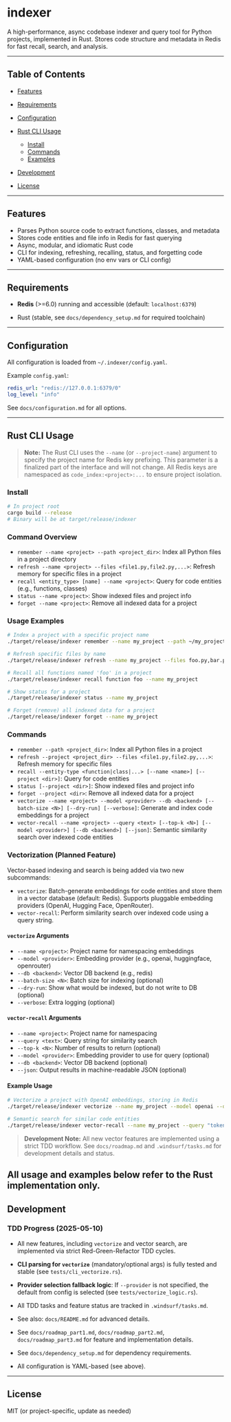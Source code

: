 # indexer

A high-performance, async codebase indexer and query tool for Python projects, implemented in Rust. Stores code structure and metadata in Redis for fast recall, search, and analysis.

---

## Table of Contents
- [Features](#features)
- [Requirements](#requirements)
- [Configuration](#configuration)
- [Rust CLI Usage](#rust-cli-usage)
  - [Install](#install)
  - [Commands](#commands)
  - [Examples](#examples)

- [Development](#development)
- [License](#license)

---

## Features
- Parses Python source code to extract functions, classes, and metadata
- Stores code entities and file info in Redis for fast querying
- Async, modular, and idiomatic Rust code
- CLI for indexing, refreshing, recalling, status, and forgetting code
- YAML-based configuration (no env vars or CLI config)

---

## Requirements
- **Redis** (>=6.0) running and accessible (default: `localhost:6379`)

- Rust (stable, see `docs/dependency_setup.md` for required toolchain)

---

## Configuration
All configuration is loaded from `~/.indexer/config.yaml`.

Example `config.yaml`:
```yaml
redis_url: "redis://127.0.0.1:6379/0"
log_level: "info"
```
See `docs/configuration.md` for all options.

---

## Rust CLI Usage

> **Note:** The Rust CLI uses the `--name` (or `--project-name`) argument to specify the project name for Redis key prefixing. This parameter is a finalized part of the interface and will not change. All Redis keys are namespaced as `code_index:<project>:...` to ensure project isolation.

### Install
```bash
# In project root
cargo build --release
# Binary will be at target/release/indexer
```

### Command Overview
- `remember --name <project> --path <project_dir>`: Index all Python files in a project directory
- `refresh --name <project> --files <file1.py,file2.py,...>`: Refresh memory for specific files in a project
- `recall <entity_type> [name] --name <project>`: Query for code entities (e.g., functions, classes)
- `status --name <project>`: Show indexed files and project info
- `forget --name <project>`: Remove all indexed data for a project

### Usage Examples
```bash
# Index a project with a specific project name
./target/release/indexer remember --name my_project --path ~/my_project

# Refresh specific files by name
./target/release/indexer refresh --name my_project --files foo.py,bar.py

# Recall all functions named 'foo' in a project
./target/release/indexer recall function foo --name my_project

# Show status for a project
./target/release/indexer status --name my_project

# Forget (remove) all indexed data for a project
./target/release/indexer forget --name my_project
```

### Commands
- `remember --path <project_dir>`: Index all Python files in a project
- `refresh --project <project_dir> --files <file1.py,file2.py,...>`: Refresh memory for specific files
- `recall --entity-type <function|class|...> [--name <name>] [--project <dir>]`: Query for code entities
- `status [--project <dir>]`: Show indexed files and project info
- `forget --project <dir>`: Remove all indexed data for a project
- `vectorize --name <project> --model <provider> --db <backend> [--batch-size <N>] [--dry-run] [--verbose]`: Generate and index code embeddings for a project
- `vector-recall --name <project> --query <text> [--top-k <N>] [--model <provider>] [--db <backend>] [--json]`: Semantic similarity search over indexed code entities

### Vectorization (Planned Feature)
Vector-based indexing and search is being added via two new subcommands:
- `vectorize`: Batch-generate embeddings for code entities and store them in a vector database (default: Redis). Supports pluggable embedding providers (OpenAI, Hugging Face, OpenRouter).
- `vector-recall`: Perform similarity search over indexed code using a query string.

#### `vectorize` Arguments
- `--name <project>`: Project name for namespacing embeddings
- `--model <provider>`: Embedding provider (e.g., openai, huggingface, openrouter)
- `--db <backend>`: Vector DB backend (e.g., redis)
- `--batch-size <N>`: Batch size for indexing (optional)
- `--dry-run`: Show what would be indexed, but do not write to DB (optional)
- `--verbose`: Extra logging (optional)

#### `vector-recall` Arguments
- `--name <project>`: Project name for namespacing
- `--query <text>`: Query string for similarity search
- `--top-k <N>`: Number of results to return (optional)
- `--model <provider>`: Embedding provider to use for query (optional)
- `--db <backend>`: Vector DB backend (optional)
- `--json`: Output results in machine-readable JSON (optional)

#### Example Usage
```bash
# Vectorize a project with OpenAI embeddings, storing in Redis
./target/release/indexer vectorize --name my_project --model openai --db redis --batch-size 100 --verbose

# Semantic search for similar code entities
./target/release/indexer vector-recall --name my_project --query "tokenize text" --top-k 5 --json
```

> **Development Note:** All new vector features are implemented using a strict TDD workflow. See `docs/roadmap.md` and `.windsurf/tasks.md` for development details and status.

All usage and examples below refer to the Rust implementation only.
---

## Development

### TDD Progress (2025-05-10)
- All new features, including `vectorize` and vector search, are implemented via strict Red-Green-Refactor TDD cycles.
- **CLI parsing for `vectorize`** (mandatory/optional args) is fully tested and stable (see `tests/cli_vectorize.rs`).
- **Provider selection fallback logic**: If `--provider` is not specified, the default from config is selected (see `tests/vectorize_logic.rs`).
- All TDD tasks and feature status are tracked in `.windsurf/tasks.md`.
- See also: `docs/README.md` for advanced details.

- See `docs/roadmap_part1.md`, `docs/roadmap_part2.md`, `docs/roadmap_part3.md` for feature and implementation details.
- See `docs/dependency_setup.md` for dependency requirements.
- All configuration is YAML-based (see above).

---

## License
MIT (or project-specific, update as needed)
